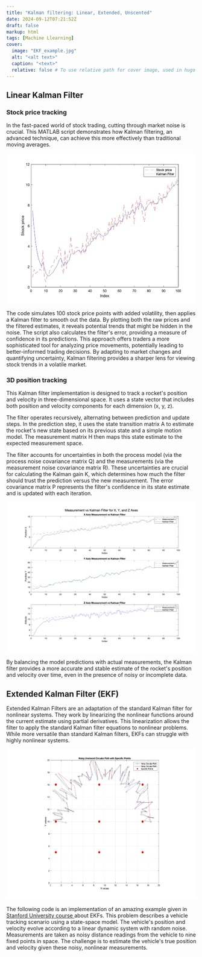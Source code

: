 ```yaml
---
title: "Kalman filtering: Linear, Extended, Unscented"
date: 2024-09-12T07:21:52Z
draft: false
markup: html
tags: [Machine Llearning]
cover:
  image: "EKF_example.jpg"
  alt: "<alt text>"
  caption: "<text>"
  relative: false # To use relative path for cover image, used in hugo Page-bundles
---
```



<h2>Linear Kalman Filter</h2>

<h3>Stock price tracking</h3>

In the fast-paced world of stock trading, cutting through market noise is crucial. This MATLAB script demonstrates how Kalman filtering, an advanced technique, can achieve this more effectively than traditional moving averages. 

<center><img src="kalman1d.jpg" alt="" width="600" height="400"></center>

The code simulates 100 stock price points with added volatility, then applies a Kalman filter to smooth out the data. By plotting both the raw prices and the filtered estimates, it reveals potential trends that might be hidden in the noise. The script also calculates the filter's error, providing a measure of confidence in its predictions. This approach offers traders a more sophisticated tool for analyzing price movements, potentially leading to better-informed trading decisions. By adapting to market changes and quantifying uncertainty, Kalman filtering provides a sharper lens for viewing stock trends in a volatile market.

<script src="https://gist.github.com/redaelhail/421952f6a9bd6ff015ba3697495d13ff.js"></script>

<h3>3D position tracking</h3>

This Kalman filter implementation is designed to track a rocket's position and velocity in three-dimensional space. It uses a state vector that includes both position and velocity components for each dimension (x, y, z). 

The filter operates recursively, alternating between prediction and update steps. In the prediction step, it uses the state transition matrix A to estimate the rocket's new state based on its previous state and a simple motion model. The measurement matrix H then maps this state estimate to the expected measurement space. 

The filter accounts for uncertainties in both the process model (via the process noise covariance matrix Q) and the measurements (via the measurement noise covariance matrix R). These uncertainties are crucial for calculating the Kalman gain K, which determines how much the filter should trust the prediction versus the new measurement. The error covariance matrix P represents the filter's confidence in its state estimate and is updated with each iteration. 

<center><img src="kalman2d.jpg" alt="" width="600" height="400"></center>

By balancing the model predictions with actual measurements, the Kalman filter provides a more accurate and stable estimate of the rocket's position and velocity over time, even in the presence of noisy or incomplete data.

<script src="https://gist.github.com/redaelhail/929cda89accd8cdd4a8860c5167c6e37.js"></script>

<h2>Extended Kalman Filter (EKF)</h2>

Extended Kalman Filters are an adaptation of the standard Kalman filter for nonlinear systems. They work by linearizing the nonlinear functions around the current estimate using partial derivatives. This linearization allows the filter to apply the standard Kalman filter equations to nonlinear problems. While more versatile than standard Kalman filters, EKFs can struggle with highly nonlinear systems.

<center><img src="EKF_example.jpg" alt="" width="600" height="400"></center>

The following code is an implementation of an amazing example given in <a href="https://stanford.edu/class/ee363/lectures/ekf.pdf"> Stanford University course </a> about EKFs. This problem describes a vehicle tracking scenario using a state-space model. The vehicle's position and velocity evolve according to a linear dynamic system with random noise. Measurements are taken as noisy distance readings from the vehicle to nine fixed points in space. The challenge is to estimate the vehicle's true position and velocity given these noisy, nonlinear measurements.

<script src="https://gist.github.com/redaelhail/5cca336ddf7b63bdd3f67bccc6a5ea9f.js"></script>